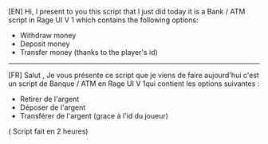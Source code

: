 [EN]
Hi, I present to you this script that I just did today it is a Bank / ATM script in Rage UI V 1 which contains the following options:
- Withdraw money
- Deposit money
- Transfer money (thanks to the player's id)


-------------------------------------------------------------------------------------------------------------------------------------------------

[FR]
Salut , Je vous présente ce script que je viens de faire aujourd'hui c'est un script de Banque / ATM en Rage UI V 1qui contient les options suivantes :
- Retirer de l'argent
- Déposer de l'argent
- Transférer de l'argent (grace à l'id du joueur)

( Script fait en 2 heures)
